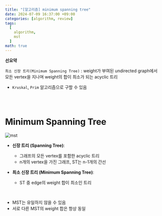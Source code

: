 ```yaml
---
title: "[알고리즘] minimum spanning tree"
date: 2024-07-09 16:37:00 +09:00
categories: [algorithm, review]
tags:
  [
    algorithm,
    mst
  ]
math: true
---
```


**선요약**

`최소 신장 트리(Minimum Spanning Tree)` : weight가 부여된 undirected graph에서 모든 vertex을 지나며 weight의 합이 최소가 되는 acyclic 트리

- `Kruskal`, `Prim` 알고리즘으로 구할 수 있음

<br/>
<br/>

# **Minimum Spanning Tree**

![mst](https://upload.wikimedia.org/wikipedia/commons/thumb/d/d2/Minimum_spanning_tree.svg/1200px-Minimum_spanning_tree.svg.png)

- **신장 트리 (Spanning Tree)**:
  - 그래프의 모든 vertex를 포함한 acyclic 트리
  - n개의 vertex을 가진 그래프, ST는 n-1개의 간선

- **최소 신장 트리 (Minimum Spanning Tree)**:
  - ST 중 edge의 weight 합이 최소인 트리

<br/>

- MST는 유일하지 않을 수 있음
- 서로 다른 MST의 weight 합은 항상 동일